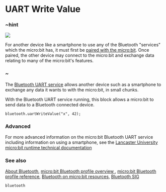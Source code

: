 # UART Write Value

### ~hint
![](/static/bluetooth/Bluetooth_SIG.png)

For another device like a smartphone to use any of the Bluetooth "services" which the micro:bit has, it must first be [paired with the micro:bit](/reference/bluetooth/bluetooth-pairing). Once paired, the other device may connect to the micro:bit and exchange data relating to many of the micro:bit's features.

### ~

The [Bluetooth UART service](/reference/bluetooth/start-uart-service) allows another device such as a smartphone to exchange any data it wants to with the micro:bit, in small chunks. 

With the Bluetooth UART service running, this block allows a micro:bit to send data to a Bluetooth connected device.

```sig
bluetooth.uartWriteValue("x", 42);
```

### Advanced
 
For more advanced information on the micro:bit Bluetooth UART service including information on using a smartphone, see the [Lancaster University micro:bit runtime technical documentation](http://lancaster-university.github.io/microbit-docs/ble/uart-service/)

### See also

[About Bluetooth](/reference/bluetooth/about-bluetooth), [micro:bit Bluetooth profile overview ](http://lancaster-university.github.io/microbit-docs/ble/profile/), [micro:bit Bluetooth profile reference](http://lancaster-university.github.io/microbit-docs/resources/bluetooth/microbit-profile-V1.9-Level-2.pdf),  [Bluetooth on micro:bit resources](http://bluetooth-mdw.blogspot.co.uk/p/bbc-microbit.html), [Bluetooth SIG](https://www.bluetooth.com)

```package
bluetooth
```
